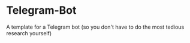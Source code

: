 # Telegram-Bot
A template for a Telegram bot (so you don't have to do the most tedious research yourself)
